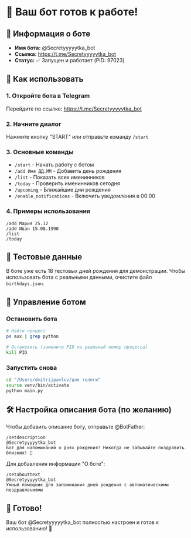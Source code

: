 # 🤖 Ваш бот готов к работе!

## 📱 Информация о боте
- **Имя бота:** @Secretyyyyytka_bot
- **Ссылка:** https://t.me/Secretyyyyytka_bot
- **Статус:** ✅ Запущен и работает (PID: 97023)

## 🚀 Как использовать

### 1. Откройте бота в Telegram
Перейдите по ссылке: https://t.me/Secretyyyyytka_bot

### 2. Начните диалог
Нажмите кнопку "START" или отправьте команду `/start`

### 3. Основные команды
- `/start` - Начать работу с ботом
- `/add Имя ДД.ММ` - Добавить день рождения
- `/list` - Показать всех именинников  
- `/today` - Проверить именинников сегодня
- `/upcoming` - Ближайшие дни рождения
- `/enable_notifications` - Включить уведомления в 00:00

### 4. Примеры использования
```
/add Мария 25.12
/add Иван 15.08.1990
/list
/today
```

## 🧪 Тестовые данные
В боте уже есть 18 тестовых дней рождения для демонстрации. 
Чтобы использовать бота с реальными данными, очистите файл `birthdays.json`.

## 🔄 Управление ботом

### Остановить бота
```bash
# Найти процесс
ps aux | grep python

# Остановить (замените PID на реальный номер процесса)
kill PID
```

### Запустить снова
```bash
cd "/Users/dmitrijpavlov/для телеги"
source venv/bin/activate
python main.py
```

## 🛠️ Настройка описания бота (по желанию)

Чтобы добавить описание боту, отправьте @BotFather:
```
/setdescription
@Secretyyyyytka_bot
Бот для напоминаний о днях рождения! Никогда не забывайте поздравить близких! 🎉
```

Для добавления информации "О боте":
```
/setabouttext  
@Secretyyyyytka_bot
Умный помощник для запоминания дней рождения с автоматическими поздравлениями
```

## 🎯 Готово!
Ваш бот @Secretyyyyytka_bot полностью настроен и готов к использованию! 🎉 